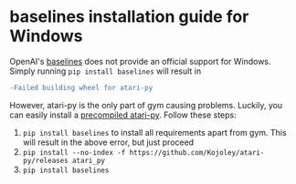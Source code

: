 # baselines installation guide for Windows

OpenAI's <a href="https://github.com/openai/baselines">baselines</a> does not provide an official support for Windows. 
Simply running `pip install baselines` will result in
```diff
-Failed building wheel for atari-py
```
However, atari-py is the only part of gym causing problems. Luckily, you can easily install a <a href="https://stackoverflow.com/questions/42605769/openai-gym-atari-on-windows/46739299">precompiled atari-py</a>. Follow these steps:
1.	`pip install baselines` to install all requirements apart from gym. This will result in the above error, but just proceed
2.	`pip install --no-index -f https://github.com/Kojoley/atari-py/releases atari_py`
3.	`pip install baselines`
